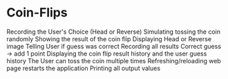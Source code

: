 # Coin-Flips
Recording the User's Choice (Head or Reverse)
Simulating tossing the coin randomly
Showing the result of the coin flip
Displaying Head or Reverse image
Telling User if guess was correct
Recording all results
Correct guess -> add 1 point
Displaying the coin flip result history and the user guess history
The User can toss the coin multiple times
Refreshing/reloading web page restarts the application
Printing all output values
